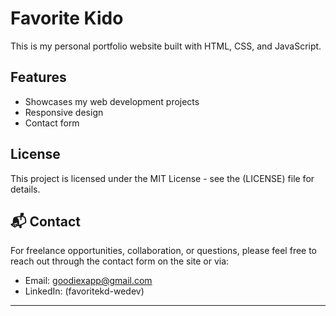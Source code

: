 # Favorite Kido

This is my personal portfolio website built with HTML, CSS, and JavaScript.

## Features

- Showcases my web development projects
- Responsive design
- Contact form

## License

This project is licensed under the MIT License - see the (LICENSE) file for details.

## 📬 Contact

For freelance opportunities, collaboration, or questions, please feel free to reach out through the contact form on the site or via:

- Email: goodiexapp@gmail.com
- LinkedIn: (favoritekd-wedev)

---
